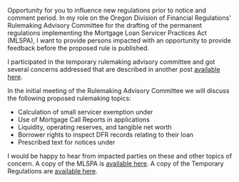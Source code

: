 Opportunity for you to influence new regulations prior to notice and comment period. In my role on the Oregon Division of Financial Regulations' Rulemaking Advisory Committee for the drafting of the permanent regulations implementing the Mortgage Loan Servicer Practices Act (MLSPA), I want to provide persons impacted with an opportunity to provide feedback before the proposed rule is published.

I participated in the temporary rulemaking advisory committee and got several concerns addressed that are described in another post [available here]().

In the initial meeting of the Rulemaking Advisory Committee we will discuss the following proposed rulemaking topics:

- Calculation of small servicer exemption under
- Use of Mortgage Call Reports in applications
- Liquidity, operating reserves, and tangible net worth
- Borrower rights to inspect DFR records relating to their loan
- Prescribed text for notices under

I would be happy to hear from impacted parties on these and other topics of concern. A copy of the MLSPA is [available here](). A copy of the Temporary Regulations are [available here](https://docs.wixstatic.com/ugd/2ae1a1_c277ac319cbb456ba131a052e9d5c6b3.pdf).
